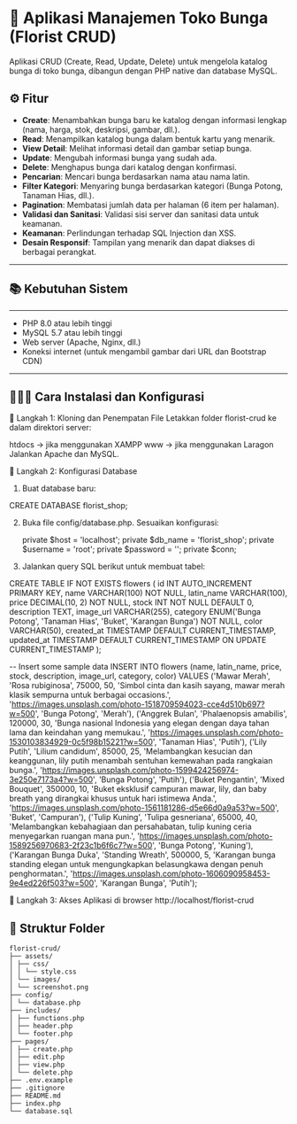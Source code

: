 # 💐 Aplikasi Manajemen Toko Bunga (Florist CRUD)

Aplikasi CRUD (Create, Read, Update, Delete) untuk mengelola katalog bunga di toko bunga, dibangun dengan PHP native dan database MySQL.

## ⚙️ Fitur

- **Create**: Menambahkan bunga baru ke katalog dengan informasi lengkap (nama, harga, stok, deskripsi, gambar, dll.).
- **Read**: Menampilkan katalog bunga dalam bentuk kartu yang menarik.
- **View Detail**: Melihat informasi detail dan gambar setiap bunga.
- **Update**: Mengubah informasi bunga yang sudah ada.
- **Delete**: Menghapus bunga dari katalog dengan konfirmasi.
- **Pencarian**: Mencari bunga berdasarkan nama atau nama latin.
- **Filter Kategori**: Menyaring bunga berdasarkan kategori (Bunga Potong, Tanaman Hias, dll.).
- **Pagination**: Membatasi jumlah data per halaman (6 item per halaman).
- **Validasi dan Sanitasi**: Validasi sisi server dan sanitasi data untuk keamanan.
- **Keamanan**: Perlindungan terhadap SQL Injection dan XSS.
- **Desain Responsif**: Tampilan yang menarik dan dapat diakses di berbagai perangkat.

---

## 📚 Kebutuhan Sistem
---
- PHP 8.0 atau lebih tinggi
- MySQL 5.7 atau lebih tinggi
- Web server (Apache, Nginx, dll.)
- Koneksi internet (untuk mengambil gambar dari URL dan Bootstrap CDN)

---

## 👩🏻‍💻 Cara Instalasi dan Konfigurasi

🧩 Langkah 1: Kloning dan Penempatan File
Letakkan folder florist-crud ke dalam direktori server:

htdocs → jika menggunakan XAMPP
www → jika menggunakan Laragon
Jalankan Apache dan MySQL.

🧩 Langkah 2: Konfigurasi Database
1. Buat database baru:

CREATE DATABASE florist_shop;

2. Buka file config/database.php. Sesuaikan konfigurasi:

    private $host = 'localhost';
    private $db_name = 'florist_shop';
    private $username = 'root';
    private $password = '';
    private $conn;

3. Jalankan query SQL berikut untuk membuat tabel:

CREATE TABLE IF NOT EXISTS flowers (
    id INT AUTO_INCREMENT PRIMARY KEY,
    name VARCHAR(100) NOT NULL,
    latin_name VARCHAR(100),
    price DECIMAL(10, 2) NOT NULL,
    stock INT NOT NULL DEFAULT 0,
    description TEXT,
    image_url VARCHAR(255),
    category ENUM('Bunga Potong', 'Tanaman Hias', 'Buket', 'Karangan Bunga') NOT NULL,
    color VARCHAR(50),
    created_at TIMESTAMP DEFAULT CURRENT_TIMESTAMP,
    updated_at TIMESTAMP DEFAULT CURRENT_TIMESTAMP ON UPDATE CURRENT_TIMESTAMP
);

-- Insert some sample data
INSERT INTO flowers (name, latin_name, price, stock, description, image_url, category, color) VALUES
('Mawar Merah', 'Rosa rubiginosa', 75000, 50, 'Simbol cinta dan kasih sayang, mawar merah klasik sempurna untuk berbagai occasions.', 'https://images.unsplash.com/photo-1518709594023-cce4d510b697?w=500', 'Bunga Potong', 'Merah'),
('Anggrek Bulan', 'Phalaenopsis amabilis', 120000, 30, 'Bunga nasional Indonesia yang elegan dengan daya tahan lama dan keindahan yang memukau.', 'https://images.unsplash.com/photo-1530103834929-0c5f98b15221?w=500', 'Tanaman Hias', 'Putih'),
('Lily Putih', 'Lilium candidum', 85000, 25, 'Melambangkan kesucian dan keanggunan, lily putih menambah sentuhan kemewahan pada rangkaian bunga.', 'https://images.unsplash.com/photo-1599424256974-3e250e7173a4?w=500', 'Bunga Potong', 'Putih'),
('Buket Pengantin', 'Mixed Bouquet', 350000, 10, 'Buket eksklusif campuran mawar, lily, dan baby breath yang dirangkai khusus untuk hari istimewa Anda.', 'https://images.unsplash.com/photo-1561181286-d5e66d0a9a53?w=500', 'Buket', 'Campuran'),
('Tulip Kuning', 'Tulipa gesneriana', 65000, 40, 'Melambangkan kebahagiaan dan persahabatan, tulip kuning ceria menyegarkan ruangan mana pun.', 'https://images.unsplash.com/photo-1589256970683-2f23c1b6f6c7?w=500', 'Bunga Potong', 'Kuning'),
('Karangan Bunga Duka', 'Standing Wreath', 500000, 5, 'Karangan bunga standing elegan untuk mengungkapkan belasungkawa dengan penuh penghormatan.', 'https://images.unsplash.com/photo-1606090958453-9e4ed226f503?w=500', 'Karangan Bunga', 'Putih');

🧩 Langkah 3: Akses Aplikasi di browser
http://localhost/florist-crud


## 📂 Struktur Folder

```
florist-crud/
├── assets/
│ ├── css/
│ │ └── style.css
│ └── images/
│ └── screenshot.png
├── config/
│ └── database.php
├── includes/
│ ├── functions.php
│ ├── header.php
│ └── footer.php
├── pages/
│ ├── create.php
│ ├── edit.php
│ ├── view.php
│ └── delete.php
├── .env.example
├── .gitignore
├── README.md
├── index.php
└── database.sql

````
